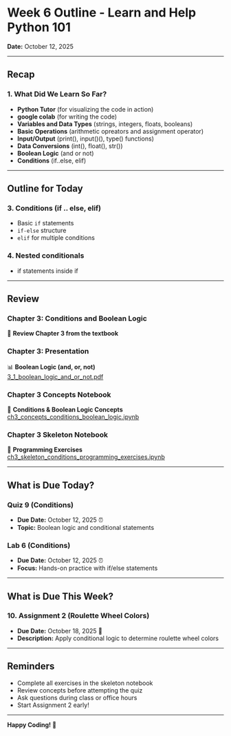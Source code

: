 # Week 6  Outline - Learn and Help Python 101

**Date:** October 12, 2025

---

## Recap

### 1. What Did We Learn So Far?
- **Python Tutor** (for visualizing the code in action)
- **google colab** (for writing the code)
- **Variables and Data Types** (strings, integers, floats, booleans)
- **Basic Operations** (arithmetic opreators and assignment operator)
- **Input/Output** (print(), input()(), type() functions)
- **Data Conversions** (int(), float(), str())
- **Boolean Logic** (and or not)
- **Conditions** (if..else, elif)

---

## Outline for Today

### 3. Conditions (if .. else, elif)
- Basic `if` statements
- `if-else` structure
- `elif` for multiple conditions

### 4. Nested conditionals
- if statements inside if

---

## Review

### Chapter 3: Conditions and Boolean Logic
📖 **Review Chapter 3 from the textbook**

### Chapter 3: Presentation
📊 **Boolean Logic (and, or, not)**  
[3_1_boolean_logic_and_or_not.pdf](https://github.com/sjasthi/python101/blob/main/presentations/3_1_boolean_logic_and_or_not.pdf)

### Chapter 3 Concepts Notebook
📘 **Conditions & Boolean Logic Concepts**  
[ch3_concepts_conditions_boolean_logic.ipynb](https://github.com/sjasthi/python101/blob/main/ch3_concepts_conditions_boolean_logic.ipynb)

### Chapter 3 Skeleton Notebook
📝 **Programming Exercises**  
[ch3_skeleton_conditions_programming_exercises.ipynb](https://github.com/sjasthi/python101/blob/main/skeletons_programming_assignments/ch3_skeleton_conditions_programming_exercises.ipynb)

---

## What is Due Today?

### Quiz 9 (Conditions)
- **Due Date:** October 12, 2025 ⏰
- **Topic:** Boolean logic and conditional statements

### Lab 6 (Conditions)
- **Due Date:** October 12, 2025 ⏰
- **Focus:** Hands-on practice with if/else statements

---

## What is Due This Week?

### 10. Assignment 2 (Roulette Wheel Colors)
- **Due Date:** October 18, 2025 📅
- **Description:** Apply conditional logic to determine roulette wheel colors

---

## Reminders
- Complete all exercises in the skeleton notebook
- Review concepts before attempting the quiz
- Ask questions during class or office hours
- Start Assignment 2 early!

---

**Happy Coding! 🐍**
